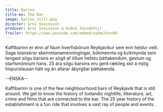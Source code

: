 ```yaml
---
title: Barinn
title-en: The Bar
image: barinn_still.png
director: Árni Sveinsson
producer: Árni Sveinsson & Guðný Jónsdóttir
Trailer: https://www.youtube.com/embed/xy6mLVsno9k
---
```

Kaffibarinn er einn af fáum hverfisbörum Reykjavíkur sem enn heldur velli. Saga íslenskrar skemmtanamenningingar, bókmennta og kvikmynda sem tengast sögu barsins er sögð af öllum hellstu þáttakendum, gestum og starfsmönnum hans. 25 ára sögu barsins eru gerð rækileg skil á mjög hispurslausan hátt og án allarar ábyrgðar þáttakenda.

\--ENSKA--

Kaffibarinn is one of the few neighbourhood bars of Reykjavík that is still around. We get to know the history of Icelandic nightlife, litterature, art, crime and films that are connected to the bar. The 25 year history of the establishment is a fun ride that involves a vast ray of people and events.
